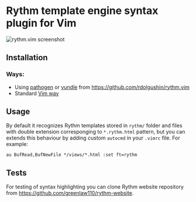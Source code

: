 Rythm template engine syntax plugin for Vim
===========================================

![rythm.vim screenshot](http://i.imgur.com/6po9oul.png)

Installation
------------

### Ways:

* Using [pathogen](https://github.com/tpope/vim-pathogen)
or [vundle](https://github.com/gmarik/vundle) from
https://github.com/rdolgushin/rythm.vim
* Standard [Vim way](http://vimdoc.sourceforge.net/htmldoc/usr_05.html#add-plugin)

Usage
-----

By default it recognizes Rythm templates stored in `rythm/` folder and files
with double extension corresponging to `*.rythm.html` pattern, but you can
extends this behaviour by adding custom `autocmd` in your `.vimrc` file. For
example:

```
au BufRead,BufNewFile */views/*.html :set ft=rythm
```

Tests
-----

For testing of syntax highlighting you can clone Rythm website
repository from https://github.com/greenlaw110/rythm-website.
